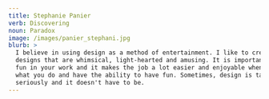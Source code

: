 ```yaml
---
title: Stephanie Panier
verb: Discovering
noun: Paradox
image: /images/panier_stephani.jpg
blurb: >
  I believe in using design as a method of entertainment. I like to create
  designs that are whimsical, light-hearted and amusing. It is important to have
  fun in your work and it makes the job a lot easier and enjoyable when you love
  what you do and have the ability to have fun. Sometimes, design is taken too
  seriously and it doesn't have to be.
---
```


